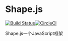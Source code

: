 # Shape.js
[![Build Status](https://travis-ci.com/SummeryTime/Shape.svg?branch=master)](https://travis-ci.com/SummeryTime/Shape)[![CircleCI](https://circleci.com/gh/SummeryTime/Shape.svg?style=svg)](https://circleci.com/gh/SummeryTime/Shape)  

Shape.js一个JavaScript框架
